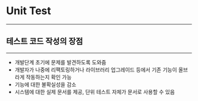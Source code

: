 # Unit Test
---

## 테스트 코드 작성의 장점
---

- 개발단계 초기에 문제를 발견하도록 도와줌
- 개발자가 나중에 리팩토링하거나 라이브러리 업그레이드 등에서 기존 기능이 올브라게 작동하는지 확인 가능
- 기능에 대한 불확실성을 감소
- 시스템에 대한 실제 문서를 제공, 단위 테스트 자체가 문서로 사용할 수 있음